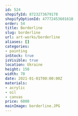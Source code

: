 ```yaml
---
id: 524
shopifyId: 8723273679178
shopifyOptionId: 47772453601610
order: 54
title: Borderline
slug: borderline
url: art-works/borderline
aliases: []
categories:
- painting
inStock: true
isVisible: true
location: Ukraine
height: 150
width: 70
date: 2021-01-01T00:00:00Z
materials:
- acrylic
- oil
- canvas
price: 6000
mainImage: borderline.JPG
---
```


